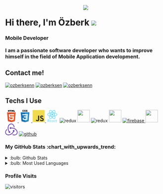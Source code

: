 <img src="https://images-wixmp-ed30a86b8c4ca887773594c2.wixmp.com/f/84c2c23f-97f9-4c50-acb6-0be4165f58c4/davcclo-0463fa59-e751-40c9-98bc-d2e72ddb46c1.gif?token=eyJ0eXAiOiJKV1QiLCJhbGciOiJIUzI1NiJ9.eyJzdWIiOiJ1cm46YXBwOjdlMGQxODg5ODIyNjQzNzNhNWYwZDQxNWVhMGQyNmUwIiwiaXNzIjoidXJuOmFwcDo3ZTBkMTg4OTgyMjY0MzczYTVmMGQ0MTVlYTBkMjZlMCIsIm9iaiI6W1t7InBhdGgiOiJcL2ZcLzg0YzJjMjNmLTk3ZjktNGM1MC1hY2I2LTBiZTQxNjVmNThjNFwvZGF2Y2Nsby0wNDYzZmE1OS1lNzUxLTQwYzktOThiYy1kMmU3MmRkYjQ2YzEuZ2lmIn1dXSwiYXVkIjpbInVybjpzZXJ2aWNlOmZpbGUuZG93bmxvYWQiXX0.xs7YtyA8Y8N8HMpJA8D_udvY5oR-wwpxb2Ir2Fk1QXs" align="right" width="50%" >

<h1 align="left">Hi there, I'm Özberk <img src = "https://raw.githubusercontent.com/MartinHeinz/MartinHeinz/master/wave.gif" width = 35px> </h1>
<h3 align="left">Mobile Developer <br/> </br>I am a passionate software developer who wants to improve himself in the field of Mobile
Application development.
</h3>

<div size='25px'> 
<p align='left'>
<h2 align='left'> Contact me! </h2>
<a href="https://www.instagram.com/ozberksen/" target="blank"><img align="center" src="https://raw.githubusercontent.com/rahuldkjain/github-profile-readme-generator/master/src/images/icons/Social/instagram.svg" alt="ozberksenn" height="30" width="40" /></a>
<a href="www.linkedin.com/in/ozberksen" target="blank"><img align="center" src="https://raw.githubusercontent.com/rahuldkjain/github-profile-readme-generator/master/src/images/icons/Social/linked-in-alt.svg" alt="ozberksen" height="30" width="40" /></a></a>
<a href="https://www.hackerrank.com/ozberk7964" target="blank"><img align="center" src="https://raw.githubusercontent.com/rahuldkjain/github-profile-readme-generator/master/src/images/icons/Social/hackerrank.svg" alt="ozberksenn" height="50" width="60" /></a>
</p>
</div>

<div size='25px'>
<p align='left'>
<h2 align='left''> Techs I Use  </h2>
<p align="left"> <a href="https://www.w3.org/html/" target="_blank"> <img src="https://raw.githubusercontent.com/devicons/devicon/master/icons/html5/html5-original-wordmark.svg" alt="html5" width="40" height="40"/> </a><a href="https://www.w3schools.com/css/" target="_blank"> <img src="https://raw.githubusercontent.com/devicons/devicon/master/icons/css3/css3-original-wordmark.svg" alt="css3" width="40" height="40"/> </a><a href="https://developer.mozilla.org/en-US/docs/Web/JavaScript" target="_blank">
                 <img src="https://raw.githubusercontent.com/devicons/devicon/master/icons/javascript/javascript-original.svg" alt="javascript" width="40" height="40"/> </a>
                 <a href="https://reactjs.org/" target="_blank" rel="noreferrer"> <img src="https://raw.githubusercontent.com/devicons/devicon/master/icons/react/react-original-wordmark.svg" alt="react" width="40" height="40"/></a>
  <img src="https://upload.wikimedia.org/wikipedia/commons/thumb/7/79/Flutter_logo.svg/2048px-Flutter_logo.svg.png" alt="redux" width="40" height="40"/>
            <img src="https://miro.medium.com/max/816/1*TpbxEQy4ckB-g31PwUQPlg.png"  width="40" height="40"/>
            <img src="https://cdn-icons-png.flaticon.com/512/5968/5968322.png" alt="redux" width="40" height="40"/>
            <img src="https://cdn.jsdelivr.net/gh/devicons/devicon/icons/postgresql/postgresql-original.svg"  width="40" height="40"/>
            <a href="https://firebase.google.com/" target="_blank" rel="noreferrer"> <img src="https://www.vectorlogo.zone/logos/firebase/firebase-icon.svg" alt="firebase" width="40" height="40"/> </a> 
            <img src="https://seeklogo.com/images/P/postman-logo-0087CA0D15-seeklogo.com.png"  width="40" height="40"/>
            <img src="https://raw.githubusercontent.com/devicons/devicon/master/icons/redux/redux-original.svg" alt="redux" width="40" height="40"/> 
  <a href="https://github.com" target="_blank"> <img src="https://raw.githubusercontent.com/rahulbanerjee26/githubAboutMeGenerator/main/icons/github.svg" alt="github" width="40" height="40"/> </a></p>
</p>
</div>
                 
<h3>My GitHub Stats :chart_with_upwards_trend:</h3>
<p align="center"><details>
<summary>:bulb: Github Stats</summary>
<img src="https://github-readme-stats.vercel.app/api?username=Ozberksenn&theme=tokyonight" >
</details>

<details>
<summary>:bulb: Most Used Languages</summary>
<img src="https://github-readme-stats.vercel.app/api/top-langs/?username=Ozberksenn&langs_count=10&theme=tokyonight&layout=compact" alt="Ozberksenn :: Top Langs" />
</details></p>
          
<h3>Profile Visits</h3>

![visitors](https://komarev.com/ghpvc/?username=Ozberksenn&color=blue)
